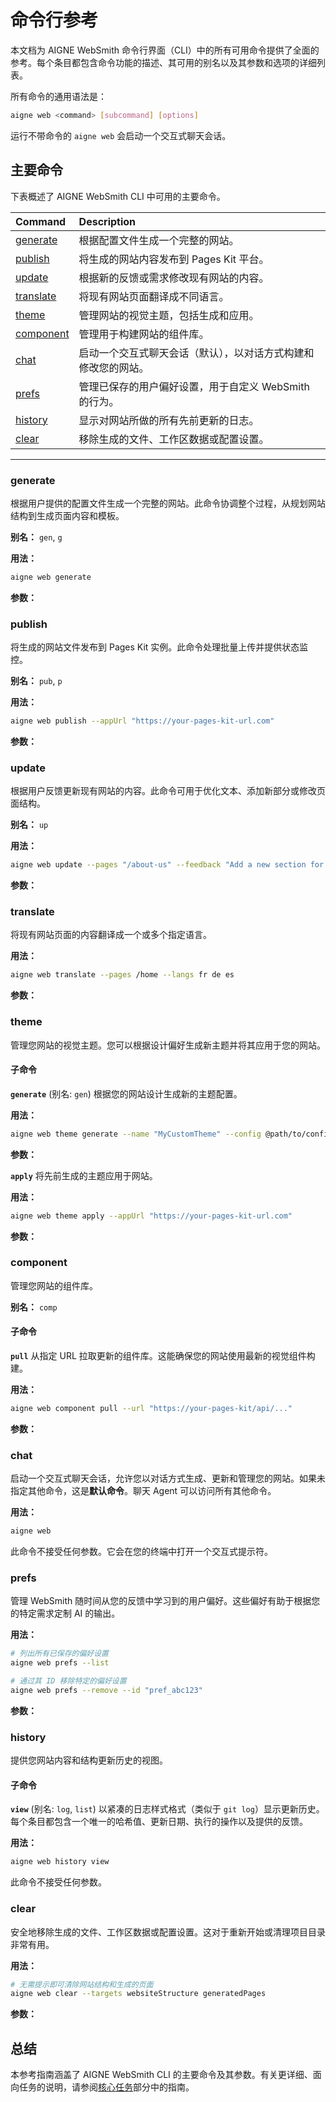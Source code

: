 # 命令行参考

本文档为 AIGNE WebSmith 命令行界面（CLI）中的所有可用命令提供了全面的参考。每个条目都包含命令功能的描述、其可用的别名以及其参数和选项的详细列表。

所有命令的通用语法是：
```bash
aigne web <command> [subcommand] [options]
```

运行不带命令的 `aigne web` 会启动一个交互式聊天会话。

## 主要命令

下表概述了 AIGNE WebSmith CLI 中可用的主要命令。

| Command | Description |
| :--- | :--- |
| [generate](#generate) | 根据配置文件生成一个完整的网站。 |
| [publish](#publish) | 将生成的网站内容发布到 Pages Kit 平台。 |
| [update](#update) | 根据新的反馈或需求修改现有网站的内容。 |
| [translate](#translate) | 将现有网站页面翻译成不同语言。 |
| [theme](#theme) | 管理网站的视觉主题，包括生成和应用。 |
| [component](#component) | 管理用于构建网站的组件库。 |
| [chat](#chat) | 启动一个交互式聊天会话（默认），以对话方式构建和修改您的网站。 |
| [prefs](#prefs) | 管理已保存的用户偏好设置，用于自定义 WebSmith 的行为。 |
| [history](#history) | 显示对网站所做的所有先前更新的日志。 |
| [clear](#clear) | 移除生成的文件、工作区数据或配置设置。 |

---

### generate
根据用户提供的配置文件生成一个完整的网站。此命令协调整个过程，从规划网站结构到生成页面内容和模板。

**别名：** `gen`, `g`

**用法：**
```bash
aigne web generate
```

**参数：**

<x-field-group>
  <x-field data-name="config" data-type="String" data-required="true" data-desc="网站配置文件的路径。"></x-field>
  <x-field data-name="glossary" data-type="String" data-required="false" data-desc="包含术语词汇表的文件，以确保在生成的内容中术语的一致性。使用 `@<file>` 格式。"></x-field>
  <x-field data-name="forceRegenerate" data-type="Boolean" data-required="false" data-desc="如果设置为 true，则强制重新生成所有页面，即使它们已存在。"></x-field>
</x-field-group>

### publish
将生成的网站文件发布到 Pages Kit 实例。此命令处理批量上传并提供状态监控。

**别名：** `pub`, `p`

**用法：**
```bash
aigne web publish --appUrl "https://your-pages-kit-url.com"
```

**参数：**

<x-field-group>
  <x-field data-name="appUrl" data-type="String" data-required="false" data-desc="目标 Pages Kit 网站的基本 URL，页面将发布到该网站。"></x-field>
  <x-field data-name="with-navigations" data-type="Boolean" data-required="false" data-desc="如果设置为 true，则在发布页面的同时发布网站导航数据。"></x-field>
  <x-field data-name="with-locales" data-type="Boolean" data-required="false" data-desc="如果设置为 true，则发布网站的区域设置和语言设置。"></x-field>
</x-field-group>

### update
根据用户反馈更新现有网站的内容。此命令可用于优化文本、添加新部分或修改页面结构。

**别名：** `up`

**用法：**
```bash
aigne web update --pages "/about-us" --feedback "Add a new section for team members."
```

**参数：**

<x-field-group>
  <x-field data-name="pages" data-type="Array" data-required="false" data-desc="要更新的页面路径数组（例如，/about-us, /contact）。"></x-field>
  <x-field data-name="feedback" data-type="String" data-required="false" data-desc="对内容所需的更改或改进的详细描述。"></x-field>
  <x-field data-name="glossary" data-type="String" data-required="false" data-desc="包含术语词汇表的文件，以确保一致性。使用 `@<file>` 格式。"></x-field>
</x-field-group>

### translate
将现有网站页面的内容翻译成一个或多个指定语言。

**用法：**
```bash
aigne web translate --pages /home --langs fr de es
```

**参数：**

<x-field-group>
  <x-field data-name="pages" data-type="Array" data-required="false" data-desc="要翻译的页面路径数组。"></x-field>
  <x-field data-name="langs" data-type="Array" data-required="false" data-desc="以空格分隔的语言代码列表，用于将内容翻译成相应语言。可用代码包括：en, zh, zh-TW, ja, fr, de, es, it, ru, ko, pt, ar。"></x-field>
  <x-field data-name="feedback" data-type="String" data-required="false" data-desc="提高翻译质量的具体说明或反馈。"></x-field>
  <x-field data-name="glossary" data-type="String" data-required="false" data-desc="包含术语词汇表的文件，以确保翻译的一致性。使用 `@<file>` 格式。"></x-field>
</x-field-group>

### theme
管理您网站的视觉主题。您可以根据设计偏好生成新主题并将其应用于您的网站。

#### 子命令

**`generate`** (别名: `gen`)
根据您的网站设计生成新的主题配置。

**用法：**
```bash
aigne web theme generate --name "MyCustomTheme" --config @path/to/config.yaml
```

**参数：**

<x-field-group>
  <x-field data-name="name" data-type="String" data-required="false" data-desc="新主题的唯一名称。"></x-field>
  <x-field data-name="config" data-type="String" data-required="false" data-desc="用于生成主题的网站配置文件的路径。"></x-field>
</x-field-group>

**`apply`**
将先前生成的主题应用于网站。

**用法：**
```bash
aigne web theme apply --appUrl "https://your-pages-kit-url.com"
```

**参数：**

<x-field-group>
  <x-field data-name="appUrl" data-type="String" data-required="false" data-desc="将应用主题的目标 Pages Kit 网站的基本 URL。"></x-field>
</x-field-group>

### component
管理您网站的组件库。

**别名：** `comp`

#### 子命令

**`pull`**
从指定 URL 拉取更新的组件库。这能确保您的网站使用最新的视觉组件构建。

**用法：**
```bash
aigne web component pull --url "https://your-pages-kit/api/..."
```

**参数：**

<x-field-group>
  <x-field data-name="url" data-type="String" data-required="true" data-desc="您的 Pages Kit 实例提供的用于拉取组件库的完整 URL。"></x-field>
</x-field-group>

### chat
启动一个交互式聊天会话，允许您以对话方式生成、更新和管理您的网站。如果未指定其他命令，这是**默认命令**。聊天 Agent 可以访问所有其他命令。

**用法：**
```bash
aigne web
```

此命令不接受任何参数。它会在您的终端中打开一个交互式提示符。

### prefs
管理 WebSmith 随时间从您的反馈中学习到的用户偏好。这些偏好有助于根据您的特定需求定制 AI 的输出。

**用法：**
```bash
# 列出所有已保存的偏好设置
aigne web prefs --list

# 通过其 ID 移除特定的偏好设置
aigne web prefs --remove --id "pref_abc123"
```

**参数：**

<x-field-group>
  <x-field data-name="--list" data-type="Flag" data-required="false" data-desc="显示所有已保存用户偏好的格式化列表。"></x-field>
  <x-field data-name="--remove" data-type="Flag" data-required="false" data-desc="移除一个或多个偏好设置。需要 `--id` 参数，否则将提示进行选择。"></x-field>
  <x-field data-name="--toggle" data-type="Flag" data-required="false" data-desc="切换一个或多个偏好设置的激活状态。需要 `--id` 参数，否则将提示进行选择。"></x-field>
  <x-field data-name="--id" data-type="Array" data-required="false" data-desc="要管理的偏好设置 ID 数组（移除或切换）。仅在非交互式地使用 `--remove` 或 `--toggle` 时需要。"></x-field>
</x-field-group>

### history
提供您网站内容和结构更新历史的视图。

#### 子命令

**`view`** (别名: `log`, `list`)
以紧凑的日志样式格式（类似于 `git log`）显示更新历史。每个条目都包含一个唯一的哈希值、更新日期、执行的操作以及提供的反馈。

**用法：**
```bash
aigne web history view
```

此命令不接受任何参数。

### clear
安全地移除生成的文件、工作区数据或配置设置。这对于重新开始或清理项目目录非常有用。

**用法：**
```bash
# 无需提示即可清除网站结构和生成的页面
aigne web clear --targets websiteStructure generatedPages
```

**参数：**

<x-field-group>
  <x-field data-name="targets" data-type="Array" data-required="false" data-desc="无需提示即可清除的项目数组。可能的值包括：websiteStructure, generatedPages, websiteConfig, deploymentConfig, authTokens, mediaDescription。"></x-field>
  <x-field data-name="pagesDir" data-type="String" data-required="false" data-desc="覆盖源页面的默认目录路径。"></x-field>
  <x-field data-name="tmpDir" data-type="String" data-required="false" data-desc="覆盖临时工作区的默认目录路径。"></x-field>
  <x-field data-name="outputDir" data-type="String" data-required="false" data-desc="覆盖生成页面的默认目录路径。"></x-field>
  <x-field data-name="configPath" data-type="String" data-required="false" data-desc="覆盖配置文件的默认路径。"></x-field>
</x-field-group>

## 总结

本参考指南涵盖了 AIGNE WebSmith CLI 的主要命令及其参数。有关更详细、面向任务的说明，请参阅[核心任务](./core-tasks.md)部分中的指南。